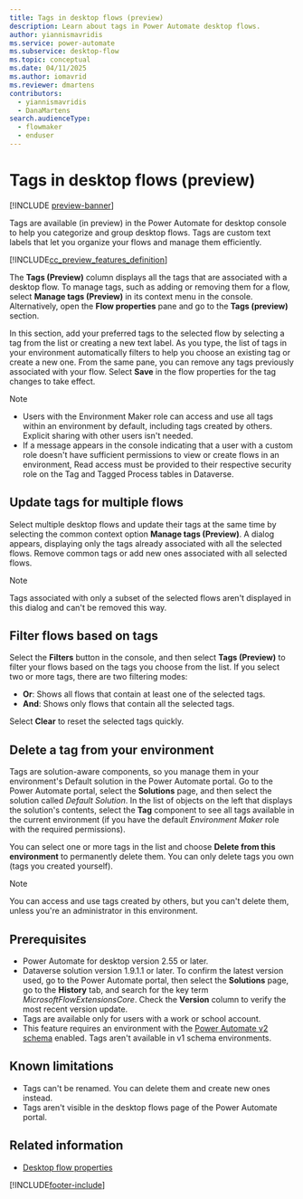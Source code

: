 ```yaml
---
title: Tags in desktop flows (preview)
description: Learn about tags in Power Automate desktop flows.
author: yiannismavridis
ms.service: power-automate
ms.subservice: desktop-flow
ms.topic: conceptual
ms.date: 04/11/2025
ms.author: iomavrid
ms.reviewer: dmartens
contributors:
  - yiannismavridis
  - DanaMartens
search.audienceType: 
  - flowmaker
  - enduser
---
```


# Tags in desktop flows (preview)

[!INCLUDE [preview-banner](~/../shared-content/shared/preview-includes/preview-banner.md)]

Tags are available (in preview) in the Power Automate for desktop console to help you categorize and group desktop flows. Tags are custom text labels that let you organize your flows and manage them efficiently.

[!INCLUDE[cc_preview_features_definition](../includes/cc-preview-features-definition.md)]

The **Tags (Preview)** column displays all the tags that are associated with a desktop flow. To manage tags, such as adding or removing them for a flow, select **Manage tags (Preview)** in its context menu in the console. Alternatively, open the **Flow properties** pane and go to the **Tags (preview)** section.

In this section, add your preferred tags to the selected flow by selecting a tag from the list or creating a new text label. As you type, the list of tags in your environment automatically filters to help you choose an existing tag or create a new one. From the same pane, you can remove any tags previously associated with your flow. Select **Save** in the flow properties for the tag changes to take effect.

> [!NOTE]
> - Users with the Environment Maker role can access and use all tags within an environment by default, including tags created by others. Explicit sharing with other users isn't needed. <!-- TO BE ADDED HERE WHEN THE BEHAVIOR IS FIXED IN v.2.57: They can associate the required tags with flows they own or co-own, but not flows shared with them as run-only users.-->
> - If a message appears in the console indicating that a user with a custom role doesn't have sufficient permissions to view or create flows in an environment, Read access must be provided to their respective security role on the Tag and Tagged Process tables in Dataverse.

## Update tags for multiple flows

Select multiple desktop flows and update their tags at the same time by selecting the common context option **Manage tags (Preview)**. A dialog appears, displaying only the tags already associated with all the selected flows. Remove common tags or add new ones associated with all selected flows.

> [!NOTE]
> Tags associated with only a subset of the selected flows aren't displayed in this dialog and can't be removed this way.

## Filter flows based on tags

Select the **Filters** button in the console, and then select **Tags (Preview)** to filter your flows based on the tags you choose from the list. If you select two or more tags, there are two filtering modes:

- **Or**: Shows all flows that contain at least one of the selected tags.
- **And**: Shows only flows that contain all the selected tags.

Select **Clear** to reset the selected tags quickly.

## Delete a tag from your environment

Tags are solution-aware components, so you manage them in your environment's Default solution in the Power Automate portal. Go to the Power Automate portal, select the **Solutions** page, and then select the solution called *Default Solution*. In the list of objects on the left that displays the solution's contents, select the **Tag** component to see all tags available in the current environment (if you have the default *Environment Maker* role with the required permissions).

You can select one or more tags in the list and choose **Delete from this environment** to permanently delete them. You can only delete tags you own (tags you created yourself).

> [!NOTE]
> You can access and use tags created by others, but you can't delete them, unless you're an administrator in this environment.

## Prerequisites

- Power Automate for desktop version 2.55 or later.
- Dataverse solution version 1.9.1.1 or later. To confirm the latest version used, go to the Power Automate portal, then select the **Solutions** page, go to the **History** tab, and search for the key term *MicrosoftFlowExtensionsCore*. Check the **Version** column to verify the most recent version update.
- Tags are available only for users with a work or school account.
- This feature requires an environment with the [Power Automate v2 schema](schema.md) enabled. Tags aren't available in v1 schema environments.

## Known limitations

- Tags can't be renamed. You can delete them and create new ones instead.
- Tags aren't visible in the desktop flows page of the Power Automate portal.

## Related information

- [Desktop flow properties](console.md#desktop-flow-properties)

[!INCLUDE[footer-include](../includes/footer-banner.md)]
